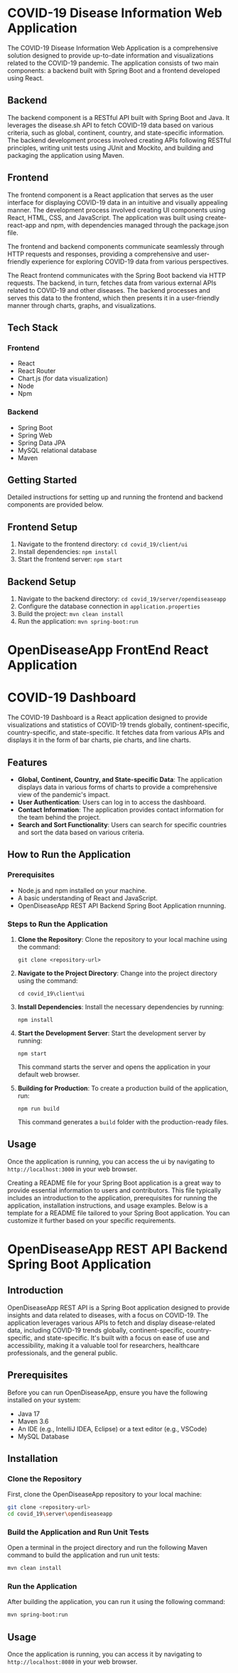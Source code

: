 # COVID-19 Disease Information Web Application

The COVID-19 Disease Information Web Application is a comprehensive solution designed to provide up-to-date information and visualizations related to the COVID-19 pandemic. The application consists of two main components: a backend built with Spring Boot and a frontend developed using React.

## Backend

The backend component is a RESTful API built with Spring Boot and Java. It leverages the disease.sh API to fetch COVID-19 data based on various criteria, such as global, continent, country, and state-specific information. The backend development process involved creating APIs following RESTful principles, writing unit tests using JUnit and Mockito, and building and packaging the application using Maven.

## Frontend

The frontend component is a React application that serves as the user interface for displaying COVID-19 data in an intuitive and visually appealing manner. The development process involved creating UI components using React, HTML, CSS, and JavaScript. The application was built using create-react-app and npm, with dependencies managed through the package.json file.

The frontend and backend components communicate seamlessly through HTTP requests
and responses, providing a comprehensive and user-friendly experience for
exploring COVID-19 data from various perspectives.

The React frontend communicates with the Spring Boot backend via HTTP requests. The backend, in turn, fetches data from various external APIs related to COVID-19 and other diseases. The backend processes and serves this data to the frontend, which then presents it in a user-friendly manner through charts, graphs, and visualizations.

## Tech Stack

### Frontend

- React
- React Router
- Chart.js (for data visualization)
- Node
- Npm

### Backend

- Spring Boot
- Spring Web
- Spring Data JPA
- MySQL relational database
- Maven

## Getting Started

Detailed instructions for setting up and running the frontend and backend components are provided below.

## Frontend Setup

1. Navigate to the frontend directory: `cd covid_19/client/ui`
2. Install dependencies: `npm install`
3. Start the frontend server: `npm start`

## Backend Setup

1. Navigate to the backend directory: `cd covid_19/server/opendiseaseapp`
2. Configure the database connection in `application.properties`
3. Build the project: `mvn clean install`
4. Run the application: `mvn spring-boot:run`




# OpenDiseaseApp FrontEnd React Application

# COVID-19 Dashboard

The COVID-19 Dashboard is a React application designed to provide visualizations and statistics of COVID-19 trends globally, continent-specific, country-specific, and state-specific. It fetches data from various APIs and displays it in the form of bar charts, pie charts, and line charts.

## Features

- **Global, Continent, Country, and State-specific Data**: The application displays data in various forms of charts to provide a comprehensive view of the pandemic's impact.
- **User Authentication**: Users can log in to access the dashboard.
- **Contact Information**: The application provides contact information for the team behind the project.
- **Search and Sort Functionality**: Users can search for specific countries and sort the data based on various criteria.

## How to Run the Application

### Prerequisites

- Node.js and npm installed on your machine.
- A basic understanding of React and JavaScript.
- OpenDiseaseApp REST API Backend Spring Boot Application rnunning.


### Steps to Run the Application

1. **Clone the Repository**: Clone the repository to your local machine using the command:
   ```
   git clone <repository-url>
   ```

2. **Navigate to the Project Directory**: Change into the project directory using the command:
   ```
   cd covid_19\client\ui
   ```

3. **Install Dependencies**: Install the necessary dependencies by running:
   ```
   npm install
   ```

4. **Start the Development Server**: Start the development server by running:
   ```
   npm start
   ```
   This command starts the server and opens the application in your default web browser.

5. **Building for Production**: To create a production build of the application, run:
   ```
   npm run build
   ```
   This command generates a `build` folder with the production-ready files.

## Usage

Once the application is running, you can access the ui  by navigating to `http://localhost:3000` in your web browser.


Creating a README file for your Spring Boot application is a great way to provide essential information to users and contributors. This file typically includes an introduction to the application, prerequisites for running the application, installation instructions, and usage examples. Below is a template for a README file tailored to your Spring Boot application. You can customize it further based on your specific requirements.


# OpenDiseaseApp REST API Backend Spring Boot Application

## Introduction

OpenDiseaseApp REST API is a Spring Boot application designed to provide insights and data related to diseases, with a focus on COVID-19. The application leverages various APIs to fetch and display disease-related data, including  COVID-19 trends globally, continent-specific, country-specific, and state-specific. It's built with a focus on ease of use and accessibility, making it a valuable tool for researchers, healthcare professionals, and the general public.

## Prerequisites

Before you can run OpenDiseaseApp, ensure you have the following installed on your system:

- Java 17 
- Maven 3.6 
- An IDE (e.g., IntelliJ IDEA, Eclipse) or a text editor (e.g., VSCode)
- MySQL Database

## Installation

### Clone the Repository

First, clone the OpenDiseaseApp repository to your local machine:

```bash
git clone <repository-url>
cd covid_19\server\opendiseaseapp
```

### Build the Application and Run Unit Tests

Open a terminal in the project directory and run the following Maven command to
build the application and run unit tests:

```bash
mvn clean install
```

### Run the Application

After building the application, you can run it using the following command:

```bash
mvn spring-boot:run
```


## Usage

Once the application is running, you can access it by navigating to `http://localhost:8080` in your web browser.



